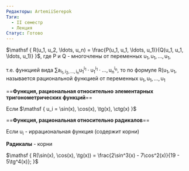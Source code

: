 ```yaml
---
Редакторы: ArtemiiSerepok
Тэги:
  - II семестр
  - Лекция
Статус: Готово
---
```

$\mathsf  
{  
R(u_1, u_2, \ldots, u_n) = \frac{P(u_1, u_1, \ldots, u_1)}{Q(u_1, u_1, \ldots, u_1)}  
}$, где P и Q - многочлены от переменных $\mathsf{u_1, u_1, \ldots, u_1}$,

т.е. функцией вида $\mathsf  
{  
\sum a_{i_1, i_2, \ldots, i_n}u_1^{i_1} \cdot u_1^{i_1} \cdot \ldots, u_n^{i_n}  
}$, то по формуле $\mathsf  
{  
R(u_1, u_1,  
}$ называется рациональной функцией от переменных $\mathsf{u_1, u_1, \ldots, u_1}$

  

==**Функция, рациональная относительно элементарных тригонометрических функций**==

Если $\mathsf  
{  
u_i = \sin(x), \cos(x), \tg(x), \ctg(x)  
}$

==**Функция, рациональная относительно радикалов**==

Если $\mathsf  
{  
u_i  
}$ - иррациональная функция (содержит корни)

**Радикалы** - корни

$\mathsf  
{  
R(\sin(x), \cos(x), \tg(x)) = \frac{2\sin^3(x) - 7\cos^2(x)}{19 - 5\tg^4(x)};  
}$